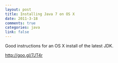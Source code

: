 ```yaml
--- 
layout: post
title: Installing Java 7 on OS X
date: 2011-3-18
comments: true
categories: java
link: false
---
```

<div class="posterous_autopost">
<p>Good instructions for an OS X install of the latest JDK.</p>
<a href="http://goo.gl/7JT4r" target="_self"> </a><a href="http://goo.gl/7JT4r">http://goo.gl/7JT4r</a></div>
